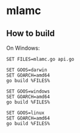 # mlamc

## How to build
On Windows:
```
SET FILES=mlamc.go api.go

SET GOOS=darwin
SET GOARCH=amd64
go build %FILES%

SET GOOS=windows
SET GOARCH=amd64
go build %FILES%

SET GOOS=linux
SET GOARCH=amd64
go build %FILES%
```
